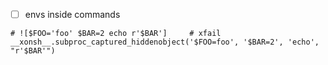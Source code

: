 - [ ] envs inside commands

```text
# ![$FOO='foo' $BAR=2 echo r'$BAR']     # xfail
__xonsh__.subproc_captured_hiddenobject('$FOO=foo', '$BAR=2', 'echo', "r'$BAR'")
```
